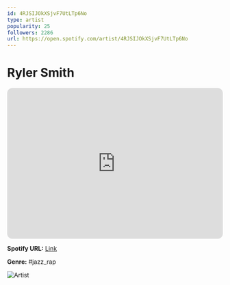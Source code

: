 ```yaml
---
id: 4RJSIJOkXSjvF7UtLTp6No
type: artist
popularity: 25
followers: 2286
url: https://open.spotify.com/artist/4RJSIJOkXSjvF7UtLTp6No
---
```

# Ryler Smith

<iframe style="border-radius:12px" src="https://open.spotify.com/embed/artist/4RJSIJOkXSjvF7UtLTp6No" width="100%" height="352" frameBorder="0" allowfullscreen="" allow="autoplay; clipboard-write; encrypted-media; fullscreen; picture-in-picture" loading="lazy"></iframe>

**Spotify URL:** [Link](https://open.spotify.com/artist/4RJSIJOkXSjvF7UtLTp6No)

**Genre:**  #jazz_rap

![Artist](https://i.scdn.co/image/ab6761610000e5eb46b40b381f4253f5f1ecbdb4)
